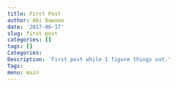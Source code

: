 ```yaml
---
title: First Post
author: Abi Dawson
date: '2017-06-17'
slug: first-post
categories: []
tags: []
Categories:
Description: 'First post while I figure things out.'
Tags:
menu: main
---
```


